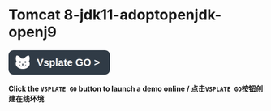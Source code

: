 # Tomcat 8-jdk11-adoptopenjdk-openj9

<a href="https://www.vsplate.com/?docker-compose=https://github.com/vsplate/dcenvs/tomcat/8-jdk11-adoptopenjdk-openj9"><img alt="VSPLATE GO" src="https://raw.githubusercontent.com/vsplate/images/master/vsgo_btn.png" width="200px"></a>

**Click the `VSPLATE GO` button to launch a demo online / 点击`VSPLATE GO`按钮创建在线环境**
